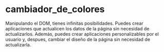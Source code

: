 # cambiador_de_colores
Manipulando el DOM, tienes infinitas posibilidades. Puedes crear aplicaciones que actualicen los datos de la página sin necesidad de actualizarlos. Además, puedes crear aplicaciones personalizables por el usuario y, despues, cambiar el diseño de la página sin necesidad de actualizarla.
